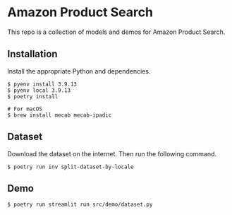 # Amazon Product Search

This repo is a collection of models and demos for Amazon Product Search.

## Installation

Install the appropriate Python and dependencies.

```shell
$ pyenv install 3.9.13
$ pyenv local 3.9.13
$ poetry install
```

```shell
# For macOS
$ brew install mecab mecab-ipadic
```

## Dataset

Download the dataset on the internet. Then run the following command.

```shell
$ poetry run inv split-dataset-by-locale
```

## Demo

```shell
$ poetry run streamlit run src/demo/dataset.py
```
